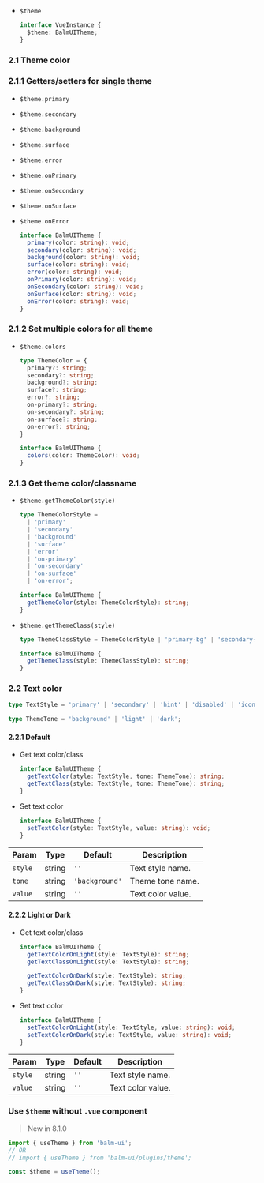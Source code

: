 - `$theme`

  ```ts
  interface VueInstance {
    $theme: BalmUITheme;
  }
  ```

### 2.1 Theme color

### 2.1.1 Getters/setters for single theme

- `$theme.primary`
- `$theme.secondary`
- `$theme.background`
- `$theme.surface`
- `$theme.error`
- `$theme.onPrimary`
- `$theme.onSecondary`
- `$theme.onSurface`
- `$theme.onError`

  ```ts
  interface BalmUITheme {
    primary(color: string): void;
    secondary(color: string): void;
    background(color: string): void;
    surface(color: string): void;
    error(color: string): void;
    onPrimary(color: string): void;
    onSecondary(color: string): void;
    onSurface(color: string): void;
    onError(color: string): void;
  }
  ```

### 2.1.2 Set multiple colors for all theme

- `$theme.colors`

  ```ts
  type ThemeColor = {
    primary?: string;
    secondary?: string;
    background?: string;
    surface?: string;
    error?: string;
    on-primary?: string;
    on-secondary?: string;
    on-surface?: string;
    on-error?: string;
  }

  interface BalmUITheme {
    colors(color: ThemeColor): void;
  }
  ```

### 2.1.3 Get theme color/classname

- `$theme.getThemeColor(style)`

  ```ts
  type ThemeColorStyle =
    | 'primary'
    | 'secondary'
    | 'background'
    | 'surface'
    | 'error'
    | 'on-primary'
    | 'on-secondary'
    | 'on-surface'
    | 'on-error';

  interface BalmUITheme {
    getThemeColor(style: ThemeColorStyle): string;
  }
  ```

- `$theme.getThemeClass(style)`

  ```ts
  type ThemeClassStyle = ThemeColorStyle | 'primary-bg' | 'secondary-bg';

  interface BalmUITheme {
    getThemeClass(style: ThemeClassStyle): string;
  }
  ```

### 2.2 Text color

```ts
type TextStyle = 'primary' | 'secondary' | 'hint' | 'disabled' | 'icon';

type ThemeTone = 'background' | 'light' | 'dark';
```

#### 2.2.1 Default

- Get text color/class

  ```ts
  interface BalmUITheme {
    getTextColor(style: TextStyle, tone: ThemeTone): string;
    getTextClass(style: TextStyle, tone: ThemeTone): string;
  }
  ```

- Set text color

  ```ts
  interface BalmUITheme {
    setTextColor(style: TextStyle, value: string): void;
  }
  ```

| Param   | Type   | Default        | Description       |
| ------- | ------ | -------------- | ----------------- |
| `style` | string | `''`           | Text style name.  |
| `tone`  | string | `'background'` | Theme tone name.  |
| `value` | string | `''`           | Text color value. |

#### 2.2.2 Light or Dark

- Get text color/class

  ```ts
  interface BalmUITheme {
    getTextColorOnLight(style: TextStyle): string;
    getTextClassOnLight(style: TextStyle): string;

    getTextColorOnDark(style: TextStyle): string;
    getTextClassOnDark(style: TextStyle): string;
  }
  ```

- Set text color

  ```ts
  interface BalmUITheme {
    setTextColorOnLight(style: TextStyle, value: string): void;
    setTextColorOnDark(style: TextStyle, value: string): void;
  }
  ```

| Param   | Type   | Default | Description       |
| ------- | ------ | ------- | ----------------- |
| `style` | string | `''`    | Text style name.  |
| `value` | string | `''`    | Text color value. |

### Use `$theme` without `.vue` component

> New in 8.1.0

```js
import { useTheme } from 'balm-ui';
// OR
// import { useTheme } from 'balm-ui/plugins/theme';

const $theme = useTheme();
```
